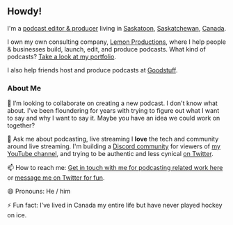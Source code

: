 ## Howdy!

I'm a [podcast editor & producer](https://www.lemonproductions.ca/) living in [Saskatoon](https://en.wikipedia.org/wiki/Saskatoon), [Saskatchewan](https://en.wikipedia.org/wiki/Saskatchewan), [Canada](https://en.wikipedia.org/wiki/Saskatchewan).

I own my own consulting company, [Lemon Productions](https://www.lemonproductions.ca/), where I help people & businesses build, launch, edit, and produce podcasts. What kind of podcasts? [Take a look at my portfolio](https://www.lemonproductions.ca/portfolio/).

I also help friends host and produce podcasts at [Goodstuff](https://goodstuff.network/).

### About Me

👯 I’m looking to collaborate on creating a new podcast. I don't know what about. I've been floundering for years with trying to figure out what I want to say and why I want to say it. Maybe you have an idea we could work on together?

💬 Ask me about podcasting, live streaming I **love** the tech and community around live streaming. I'm building a [Discord community](https://lemonaudio.club/) for viewers of [my YouTube channel](https://youtube.com/c/lemonproductionsca), and trying to be authentic and less cynical [on Twitter](https://twitter.com/ichris).

📫 How to reach me: [Get in touch with me for podcasting related work here](https://www.lemonproductions.ca/contact/) or [message me on Twitter for fun](https://twitter.com/ichris).

😄 Pronouns: He / him

⚡ Fun fact: I've lived in Canada my entire life but have never played hockey on ice.
